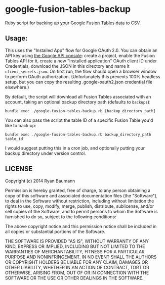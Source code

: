 google-fusion-tables-backup
===========================

Ruby script for backing up your Google Fusion Tables data to CSV.

Usage:
------

This uses the "Installed App" flow for Google OAuth 2.0. You can obtain an API key using [the Google API console](https://code.google.com/apis/console/): create a project, enable the Fusion Tables API for it, create a new "Installed application" OAuth client ID under Credentials, download the JSON in this directory and name it `client_secrets.json`. On first run, the flow should open a browser window to perform OAuth authorization. (Unfortunately this prevents 100% headless setup, but you can copy the resulting .google-oauth2.json credential file elsewhere.)

By default, the script will download all Fusion Tables associated with an account, taking an optional backup directory path (defaults to `backups`):

    bundle exec ./google-fusion-tables-backup.rb [backup_directory_path]

You can also pass the script the table ID of a specific Fusion Table you'd like to back up:

    bundle exec ./google-fusion-tables-backup.rb backup_directory_path table_id

I would suggest putting this in a cron job, and optionally putting your backup directory under version control.

LICENSE
-------

Copyright (c) 2014 Ryan Baumann

Permission is hereby granted, free of charge, to any person obtaining a copy
of this software and associated documentation files (the "Software"), to deal
in the Software without restriction, including without limitation the rights
to use, copy, modify, merge, publish, distribute, sublicense, and/or sell
copies of the Software, and to permit persons to whom the Software is
furnished to do so, subject to the following conditions:

The above copyright notice and this permission notice shall be included in
all copies or substantial portions of the Software.

THE SOFTWARE IS PROVIDED "AS IS", WITHOUT WARRANTY OF ANY KIND, EXPRESS OR
IMPLIED, INCLUDING BUT NOT LIMITED TO THE WARRANTIES OF MERCHANTABILITY,
FITNESS FOR A PARTICULAR PURPOSE AND NONINFRINGEMENT. IN NO EVENT SHALL THE
AUTHORS OR COPYRIGHT HOLDERS BE LIABLE FOR ANY CLAIM, DAMAGES OR OTHER
LIABILITY, WHETHER IN AN ACTION OF CONTRACT, TORT OR OTHERWISE, ARISING FROM,
OUT OF OR IN CONNECTION WITH THE SOFTWARE OR THE USE OR OTHER DEALINGS IN
THE SOFTWARE.
